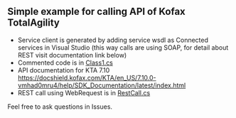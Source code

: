 ## Simple example for calling API of Kofax TotalAgility
- Service client is generated by adding service wsdl as Connected services in Visual Studio (this way calls are using SOAP, for detail about REST visit documentation link below)
- Commented code is in [Class1.cs](KTA_REST_API_Example/Class1.cs)
- API documentation for KTA 7.10 https://docshield.kofax.com/KTA/en_US/7.10.0-vmhad0mru4/help/SDK_Documentation/latest/index.html
- REST call using WebRequest is in [RestCall.cs](KTA_REST_API_Example/RestCall.cs)

Feel free to ask questions in Issues.
